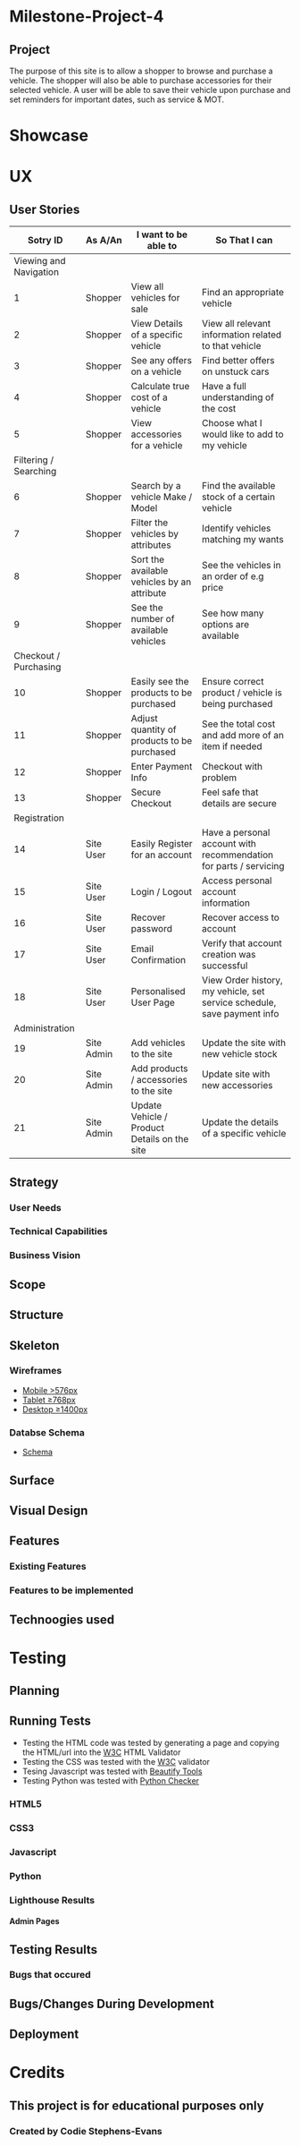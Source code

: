 # Milestone-Project-4

## 

## Project
The purpose of this site is to allow a shopper to browse and purchase a vehicle. The shopper will also be able to purchase accessories for their selected vehicle. A user will be able to save their vehicle upon purchase and set reminders for important dates, such as service & MOT.

# Showcase

# UX

## User Stories
|Sotry ID|As A/An|I want to be able to|So That I can|
|-----|-----|-----|----|
| Viewing and Navigation|
|1| Shopper | View all vehicles for sale | Find an appropriate vehicle |
|2| Shopper | View Details of a specific vehicle | View all relevant information related to that vehicle|
|3| Shopper | See any offers on a vehicle | Find better offers on unstuck cars |
|4| Shopper | Calculate true cost of a vehicle | Have a full understanding of the cost |
|5| Shopper | View accessories for a vehicle | Choose what I would like to add to my vehicle |
| Filtering / Searching |
|6| Shopper | Search by a vehicle Make / Model | Find the available stock of a certain vehicle |
|7| Shopper | Filter the vehicles by attributes | Identify vehicles matching my wants |
|8| Shopper | Sort the available vehicles by an attribute | See the vehicles in an order of e.g price |
|9| Shopper | See the number of available vehicles | See how many options are available |
| Checkout / Purchasing |
|10| Shopper | Easily see the products to be purchased | Ensure correct product / vehicle is being purchased |
|11| Shopper | Adjust quantity of products to be purchased | See the total cost and add more of an item if needed |
|12| Shopper | Enter Payment Info | Checkout with problem |
|13| Shopper | Secure Checkout | Feel safe that details are secure |
| Registration |
|14| Site User | Easily Register for an account	| Have a personal account with recommendation for parts / servicing |
|15| Site User | Login / Logout	| Access personal account information |
|16| Site User | Recover password	| Recover access to account |
|17| Site User | Email Confirmation	| Verify that account creation was successful |
|18| Site User | Personalised User Page	| View Order history, my vehicle, set service schedule, save payment info |
| Administration |
|19| Site Admin | Add vehicles to the site | Update the site with new vehicle stock |
|20| Site Admin | Add products / accessories to the site | Update site with new accessories |
|21| Site Admin | Update Vehicle / Product Details on the site | Update the details of a specific vehicle |


## Strategy

### User Needs


### Technical Capabilities


### Business Vision


## Scope


## Structure


## Skeleton

### Wireframes
- [Mobile >576px](static/wireframes/sm.png)
- [Tablet ≥768px](static/wireframes/md.png)
- [Desktop ≥1400px](static/wireframes/lg.png)

### Databse Schema
- [Schema](static/wireframes/database_schema.png)


## Surface




## Visual Design


## Features

### Existing Features

### Features to be implemented
## Technoogies used



# Testing
## Planning

## Running Tests

- Testing the HTML code was tested by generating a page and copying the HTML/url into the [W3C](https://validator.w3.org/) HTML Validator
- Testing the CSS was tested with the [W3C](https://jigsaw.w3.org/css-validator/validator) validator
- Tesing Javascript was tested with [Beautify Tools](https://beautifytools.com/javascript-validator.php)
- Testing Python was tested with [Python Checker](https://www.pythonchecker.com/)

### HTML5 


### CSS3 

### Javascript


### Python

### Lighthouse Results
#### Admin Pages


## Testing Results


### Bugs that occured

## Bugs/Changes During Development

## Deployment

# Credits

## This project is for educational purposes only

### Created by Codie Stephens-Evans